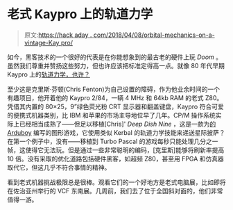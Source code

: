 # 老式 Kaypro 上的轨道力学

> 原文:[https://hack aday . com/2018/04/08/orbital-mechanics-on-a-vintage-Kay pro/](https://hackaday.com/2018/04/08/orbital-mechanics-on-a-vintage-kaypro/)

如今，黑客技术的一个很好的代表是在你能想象到的最古老的硬件上玩 *Doom* 。虽然我们尊重并赞扬这些努力，但也许应该把标准定得高一点。就像 80 年代早期 Kaypro 上的[轨道力学，也许？](http://www.chrisfenton.com/dd9-kaypro-edition/)

至少这是克里斯·芬顿(Chris Fenton)为自己设置的障碍，作为他业余时间的一个有趣项目，他开着他的 Kaypro 2/84，一辆 4 MHz 和 64kb RAM 的老式 Z80。凭借其内置的 80×25，9”绿色荧光粉 CRT 显示器和翻盖键盘，Kaypro 符合可爱的便携式机器类别，比 IBM 和苹果的市场主导地位早了几年。CP/M 操作系统实际上已经相当成熟了——但足以移植[Chris]' *Deep Dish Nine* ，这是一款为[的 Arduboy](https://hackaday.com/2015/08/18/arduboy-classic-plays-on-original-game-boy-screen/) 编写的图形游戏，它使用类似 Kerbal 的轨道力学技能来递送星际披萨？在第一个例子中，没有——移植到 Turbo Pascal 的游戏每秒只能处理几分之一帧，这使得它无法玩。但是通过一些非常聪明的编码，[克里斯]能够将刷新率提高 10 倍。没有采取的优化道路包括硬件黑客，如超频 Z80，甚至用 FPGA 和仿真器取代它，但这几乎不符合事情的精神。

看到老式机器挑战极限总是很棒。观看它们的一个好地方是老式电脑展，比如即将在佐治亚州举行的 VCF 东南展。几周前，我们去了位于全国斜对面的，他们非常值得一游。